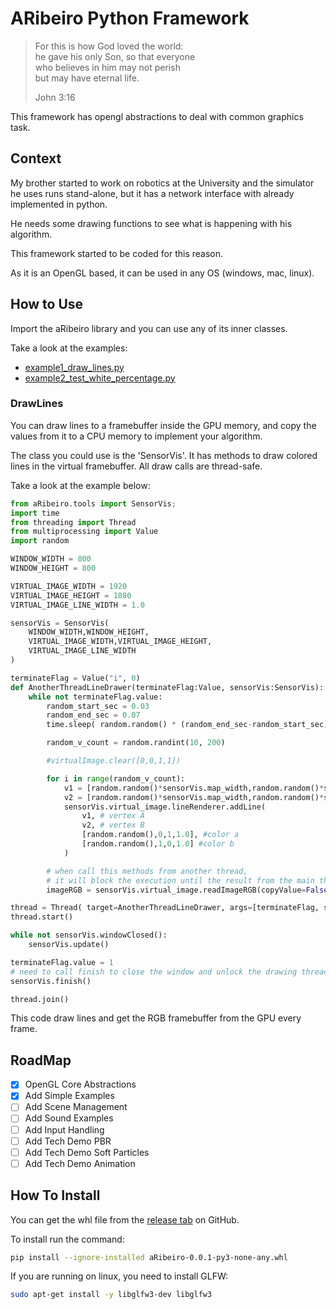 # ARibeiro Python Framework

> For this is how God loved the world:<br/>
> he gave his only Son, so that everyone<br/>
> who believes in him may not perish<br/>
> but may have eternal life.
> 
> John 3:16

This framework has opengl abstractions to deal with common graphics task.

## Context

My brother started to work on robotics at the University and the simulator he uses runs stand-alone, but it has a network interface with already implemented in python.

He needs some drawing functions to see what is happening with his algorithm.

This framework started to be coded for this reason.

As it is an OpenGL based, it can be used in any OS (windows, mac, linux).

## How to Use

Import the aRibeiro library and you can use any of its inner classes.

Take a look at the examples:

* [example1_draw_lines.py](https://github.com/A-Ribeiro/ARibeiroPythonFramework/blob/main/example1_draw_lines.py)
* [example2_test_white_percentage.py](https://github.com/A-Ribeiro/ARibeiroPythonFramework/blob/main/example2_test_white_percentage.py)

### DrawLines

You can draw lines to a framebuffer inside the GPU memory, and copy the values from it to a CPU memory to implement your algorithm.

The class you could use is the 'SensorVis'. It has methods to draw colored lines in the virtual framebuffer. All draw calls are thread-safe.

Take a look at the example below:

```python
from aRibeiro.tools import SensorVis;
import time
from threading import Thread
from multiprocessing import Value
import random

WINDOW_WIDTH = 800
WINDOW_HEIGHT = 800

VIRTUAL_IMAGE_WIDTH = 1920
VIRTUAL_IMAGE_HEIGHT = 1080
VIRTUAL_IMAGE_LINE_WIDTH = 1.0

sensorVis = SensorVis(
    WINDOW_WIDTH,WINDOW_HEIGHT,
    VIRTUAL_IMAGE_WIDTH,VIRTUAL_IMAGE_HEIGHT,
    VIRTUAL_IMAGE_LINE_WIDTH
)

terminateFlag = Value("i", 0)
def AnotherThreadLineDrawer(terminateFlag:Value, sensorVis:SensorVis):
    while not terminateFlag.value:
        random_start_sec = 0.03
        random_end_sec = 0.07
        time.sleep( random.random() * (random_end_sec-random_start_sec) + random_start_sec )

        random_v_count = random.randint(10, 200)

        #virtualImage.clear([0,0,1,1])

        for i in range(random_v_count):
            v1 = [random.random()*sensorVis.map_width,random.random()*sensorVis.map_height,0]
            v2 = [random.random()*sensorVis.map_width,random.random()*sensorVis.map_height,0]
            sensorVis.virtual_image.lineRenderer.addLine(
                v1, # vertex A
                v2, # vertex B
                [random.random(),0,1,1.0], #color a
                [random.random(),1,0,1.0] #color b
            )

        # when call this methods from another thread, 
        # it will block the execution until the result from the main thread is done
        imageRGB = sensorVis.virtual_image.readImageRGB(copyValue=False)

thread = Thread( target=AnotherThreadLineDrawer, args=[terminateFlag, sensorVis] )
thread.start()

while not sensorVis.windowClosed():
    sensorVis.update()

terminateFlag.value = 1
# need to call finish to close the window and unlock the drawing thread...
sensorVis.finish()

thread.join()
```

This code draw lines and get the RGB framebuffer from the GPU every frame.

## RoadMap

- [x] OpenGL Core Abstractions
- [x] Add Simple Examples
- [ ] Add Scene Management
- [ ] Add Sound Examples
- [ ] Add Input Handling
- [ ] Add Tech Demo PBR
- [ ] Add Tech Demo Soft Particles
- [ ] Add Tech Demo Animation

## How To Install

You can get the whl file from the [release tab](https://github.com/A-Ribeiro/ARibeiroPythonFramework/releases) on GitHub.

To install run the command:

```bash
pip install --ignore-installed aRibeiro-0.0.1-py3-none-any.whl
```

If you are running on linux, you need to install GLFW:

```bash
sudo apt-get install -y libglfw3-dev libglfw3
```

